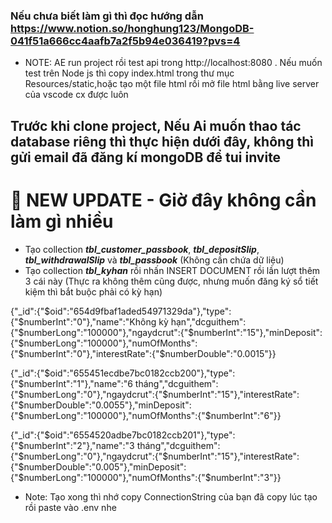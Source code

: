 ### Nếu chưa biết làm gì thì đọc hướng dẫn  https://www.notion.so/honghung123/MongoDB-041f51a666cc4aafb7a2f5b94e036419?pvs=4

- NOTE: AE run project rồi test api trong http://localhost:8080 . Nếu muốn 
  test trên Node js thì copy index.html trong thư mục Resources/static,hoặc tạo
một file html rồi mở file html bằng live server của vscode cx được luôn

## Trước khi clone project, Nếu Ai muốn thao tác database riêng thì thực hiện dưới đây, không thì gửi email đã đăng kí mongoDB để tui invite 
# 🎉 NEW UPDATE - Giờ đây không cần làm gì nhiều 
- Tạo collection ***tbl_customer_passbook***, ***tbl_depositSlip***, 
  ***tbl_withdrawalSlip*** và ***tbl_passbook*** (Không cần chứa dữ liệu) 
- Tạo collection ***tbl_kyhan*** rồi nhấn INSERT DOCUMENT rồi lần lượt thêm 3 
  cái này (Thực ra không thêm cũng được, nhưng muốn đăng ký sổ tiết kiệm thì 
  bắt buộc phải có kỳ hạn)

{"_id":{"$oid":"654d9fbaf1aded54971329da"},"type":{"$numberInt":"0"},"name":"Không kỳ hạn","dcguithem":{"$numberLong":"100000"},"ngaydcrut":{"$numberInt":"15"},"minDeposit":{"$numberLong":"100000"},"numOfMonths":{"$numberInt":"0"},"interestRate":{"$numberDouble":"0.0015"}}

{"_id":{"$oid":"655451ecdbe7bc0182ccb200"},"type":{"$numberInt":"1"},"name":"6 tháng","dcguithem":{"$numberLong":"0"},"ngaydcrut":{"$numberInt":"15"},"interestRate":{"$numberDouble":"0.0055"},"minDeposit":{"$numberLong":"100000"},"numOfMonths":{"$numberInt":"6"}}

{"_id":{"$oid":"6554520adbe7bc0182ccb201"},"type":{"$numberInt":"2"},"name":"3 tháng","dcguithem":{"$numberLong":"0"},"ngaydcrut":{"$numberInt":"15"},"interestRate":{"$numberDouble":"0.005"},"minDeposit":{"$numberLong":"100000"},"numOfMonths":{"$numberInt":"3"}}


* Note: Tạo xong thì nhớ copy ConnectionString của bạn đã copy lúc tạo rồi 
  paste vào .env nhe 








